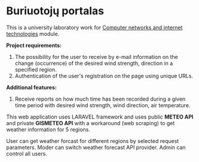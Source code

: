 # Buriuotojų portalas

This is a university laboratory work for [Computer networks and internet technologies](https://uais.cr.ktu.lt/ktuis/stp_report_ects.mdl_ml?p_kodas=T120B145&p_year=2020&p_lang=LT&p_stp_id=8065) module.

**Project requirements:**
1. The possibility for the user to receive by e-mail information on the change (occurrence) of the desired wind strength, direction in a specified region. 
2. Authentication of the user's registration on the page using unique URLs.

**Additional features:**
1. Receive reports on how much time has been recorded during a given time period with desired wind strength, wind direction, air temperature.
 
This web application uses LARAVEL framework and uses public **METEO API** and private **GISMETEO API** with a workaround (web scraping) to get weather information for 5 regions.

User can get weather forcast for different regions by selected request parameters.
Moder can switch weather forecast API provider.
Admin can control all users.
